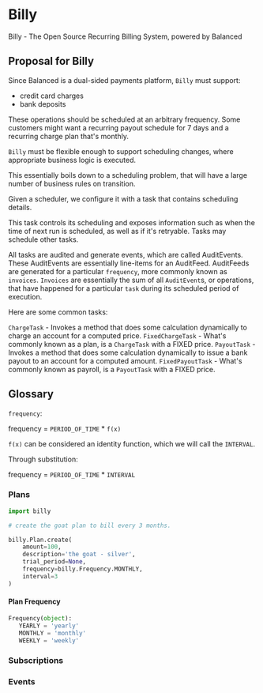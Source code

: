 # Billy

Billy - The Open Source Recurring Billing System, powered by Balanced

## Proposal for Billy

Since Balanced is a dual-sided payments platform, `Billy` must support:

  - credit card charges
  - bank deposits

These operations should be scheduled at an arbitrary frequency. Some
customers might want a recurring payout schedule for 7 days and a
recurring charge plan that's monthly.

`Billy` must be flexible enough to support scheduling changes, where
appropriate business logic is executed.

This essentially boils down to a scheduling problem, that will
have a large number of business rules on transition.

Given a scheduler, we configure it with a task that contains
scheduling details.

This task controls its scheduling and exposes information such as when
the time of next run is scheduled, as well as if it's retryable. Tasks
may schedule other tasks.

All tasks are audited and generate events, which are called
AuditEvents. These AuditEvents are essentially line-items for an
AuditFeed. AuditFeeds are generated for a particular `frequency`,
more commonly known as `invoices`. `Invoices` are essentially the sum
of all `AuditEvent`s, or operations, that have happened for a
particular `task` during its scheduled period of execution.

Here are some common tasks:

`ChargeTask` - Invokes a method that does some calculation dynamically to charge an account for a computed price.
`FixedChargeTask` - What's commonly known as a plan, is a `ChargeTask` with a FIXED price.
`PayoutTask` - Invokes a method that does some calculation dynamically to issue a bank payout to an account for a computed amount.
`FixedPayoutTask` - What's commonly known as payroll, is a `PayoutTask` with a FIXED price.

## Glossary

`frequency`:

  frequency = `PERIOD_OF_TIME` * `f(x)`

  `f(x)` can be considered an identity function, which we will call the
  `INTERVAL`.

  Through substitution:

  frequency = `PERIOD_OF_TIME` * `INTERVAL`

### Plans

```python
import billy

# create the goat plan to bill every 3 months.

billy.Plan.create(
    amount=100,
    description='the goat - silver',
    trial_period=None,
    frequency=billy.Frequency.MONTHLY,
    interval=3
)
```

#### Plan Frequency

```python
Frequency(object):
   YEARLY = 'yearly'
   MONTHLY = 'monthly'
   WEEKLY = 'weekly'
```

### Subscriptions


### Events

